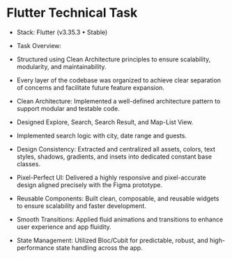 # Flutter Technical Task

* Stack: Flutter (v3.35.3 • Stable)

* Task Overview:

- Structured using Clean Architecture principles to ensure scalability, modularity, and maintainability.

- Every layer of the codebase was organized to achieve clear separation of concerns and facilitate future feature expansion.

- Clean Architecture: Implemented a well-defined architecture pattern to support modular and testable code.
  
- Designed Explore, Search, Search Result, and Map-List View.
 
- Implemented search logic with city, date range and guests.

- Design Consistency: Extracted and centralized all assets, colors, text styles, shadows, gradients, and insets into dedicated constant base classes.

- Pixel-Perfect UI: Delivered a highly responsive and pixel-accurate design aligned precisely with the Figma prototype.

- Reusable Components: Built clean, composable, and reusable widgets to ensure scalability and faster development.

- Smooth Transitions: Applied fluid animations and transitions to enhance user experience and app fluidity.

- State Management: Utilized Bloc/Cubit for predictable, robust, and high-performance state handling across the app.
